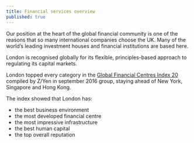 ```yaml
---
title: Financial services overview
published: true
---
```


Our position at the heart of the global financial community is one of the reasons that so many international companies choose the UK. Many of the world’s leading investment houses and financial institutions are based here.

London is recognised globally for its flexible, principles-based approach to regulating its capital markets. 

London topped every category in the [Global Financial Centres Index 20](http://www.zyen.com/research/gfci.html) compiled by Z/Yen in september 2016 group, staying ahead of New York, Singapore and Hong Kong.

The index showed that London has:

- the best business environment
- the most developed financial centre
- the most impressive infrastructure
- the best human capital
- the top overall reputation
